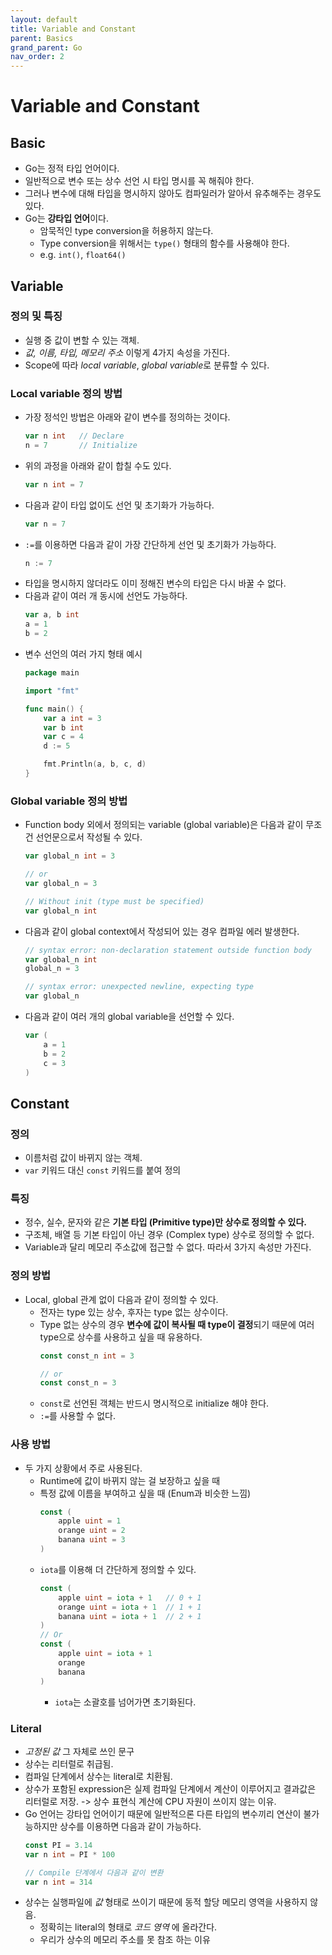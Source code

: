 ```yaml
---
layout: default
title: Variable and Constant
parent: Basics
grand_parent: Go
nav_order: 2
---
```

# Variable and Constant
## Basic
* Go는 정적 타입 언어이다.
* 일반적으로 변수 또는 상수 선언 시 타입 명시를 꼭 해줘야 한다.
* 그러나 변수에 대해 타입을 명시하지 않아도 컴파일러가 알아서 유추해주는 경우도 있다.
* Go는 **강타입 언어**이다.
    * 암묵적인 type conversion을 허용하지 않는다.
    * Type conversion을 위해서는 `type()` 형태의 함수를 사용해야 한다.
    * e.g. `int()`, `float64()` 
## Variable
### 정의 및 특징
* 실행 중 값이 변할 수 있는 객체.
* *값, 이름, 타입, 메모리 주소* 이렇게 4가지 속성을 가진다.
* Scope에 따라 *local variable*, *global variable*로 분류할 수 있다.
### Local variable 정의 방법
* 가장 정석인 방법은 아래와 같이 변수를 정의하는 것이다.
    ```go
    var n int   // Declare
    n = 7       // Initialize
    ```
* 위의 과정을 아래와 같이 합칠 수도 있다.
    ```go
    var n int = 7
    ```
* 다음과 같이 타입 없이도 선언 및 초기화가 가능하다.
    ```go
    var n = 7
    ```
* ``:=``를 이용하면 다음과 같이 가장 간단하게 선언 및 초기화가 가능하다.
    ```go
    n := 7
    ```
* 타입을 명시하지 않더라도 이미 정해진 변수의 타입은 다시 바꿀 수 없다.
* 다음과 같이 여러 개 동시에 선언도 가능하다.
    ```go
    var a, b int
    a = 1
    b = 2
    ```
* 변수 선언의 여러 가지 형태 예시
    ```go
    package main

    import "fmt"

    func main() {
        var a int = 3
        var b int
        var c = 4
        d := 5

        fmt.Println(a, b, c, d)
    }
    ```
### Global variable 정의 방법
* Function body 외에서 정의되는 variable (global variable)은 다음과 같이 무조건 선언문으로서 작성될 수 있다.
    ```go
    var global_n int = 3

    // or
    var global_n = 3

    // Without init (type must be specified)
    var global_n int
    ```
* 다음과 같이 global context에서 작성되어 있는 경우 컴파일 에러 발생한다.
    ```go
    // syntax error: non-declaration statement outside function body
    var global_n int
    global_n = 3

    // syntax error: unexpected newline, expecting type
    var global_n
    ```

* 다음과 같이 여러 개의 global variable을 선언할 수 있다.
    ```go
    var (
        a = 1
        b = 2
        c = 3
    )
    ```

## Constant
### 정의
* 이름처럼 값이 바뀌지 않는 객체.
* ``var`` 키워드 대신 ``const`` 키워드를 붙여 정의

### 특징
* 정수, 실수, 문자와 같은 **기본 타입 (Primitive type)만 상수로 정의할 수 있다.**
* 구조체, 배열 등 기본 타입이 아닌 경우 (Complex type) 상수로 정의할 수 없다.
* Variable과 달리 메모리 주소값에 접근할 수 없다. 따라서 3가지 속성만 가진다.

### 정의 방법
* Local, global 관계 없이 다음과 같이 정의할 수 있다.
  * 전자는 type 있는 상수, 후자는 type 없는 상수이다.
  * Type 없는 상수의 경우 **변수에 값이 복사될 때 type이 결정**되기 때문에 여러 type으로 상수를 사용하고 싶을 때 유용하다.
    ```go
    const const_n int = 3

    // or
    const const_n = 3
    ```
  * ``const``로 선언된 객체는 반드시 명시적으로 initialize 해야 한다.
  * ``:=``를 사용할 수 없다.

### 사용 방법
* 두 가지 상황에서 주로 사용된다.
  * Runtime에 값이 바뀌지 않는 걸 보장하고 싶을 때
  * 특정 값에 이름을 부여하고 싶을 때 (Enum과 비슷한 느낌)
    ```go
    const (
        apple uint = 1
        orange uint = 2
        banana uint = 3
    )
    ```
  * `iota`를 이용해 더 간단하게 정의할 수 있다.
    ```go
    const (
        apple uint = iota + 1   // 0 + 1
        orange uint = iota + 1  // 1 + 1
        banana uint = iota + 1  // 2 + 1
    )
    // Or
    const (
        apple uint = iota + 1
        orange        
        banana
    )
    ```
    * `iota`는 소괄호를 넘어가면 초기화된다.

### Literal
* *고정된 값* 그 자체로 쓰인 문구
* 상수는 리터럴로 취급됨.
* 컴파일 단계에서 상수는 literal로 치환됨.
* 상수가 포함된 expression은 실제 컴파일 단계에서 계산이 이루어지고 결과값은 리터럴로 저장. -> 상수 표현식 계산에 CPU 자원이 쓰이지 않는 이유.
* Go 언어는 강타입 언어이기 때문에 일반적으론 다른 타입의 변수끼리 연산이 불가능하지만 상수를 이용하면 다음과 같이 가능하다.
    ```go
    const PI = 3.14
    var n int = PI * 100

    // Compile 단계에서 다음과 같이 변환
    var n int = 314
    ```
* 상수는 실행파일에 *값* 형태로 쓰이기 때문에 동적 할당 메모리 영역을 사용하지 않음.
    * 정확히는 literal의 형태로 *코드 영역* 에 올라간다.
    * 우리가 상수의 메모리 주소를 못 참조 하는 이유
